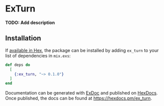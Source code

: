 # ExTurn

**TODO: Add description**

## Installation

If [available in Hex](https://hex.pm/docs/publish), the package can be installed
by adding `ex_turn` to your list of dependencies in `mix.exs`:

```elixir
def deps do
  [
    {:ex_turn, "~> 0.1.0"}
  ]
end
```

Documentation can be generated with [ExDoc](https://github.com/elixir-lang/ex_doc)
and published on [HexDocs](https://hexdocs.pm). Once published, the docs can
be found at <https://hexdocs.pm/ex_turn>.

